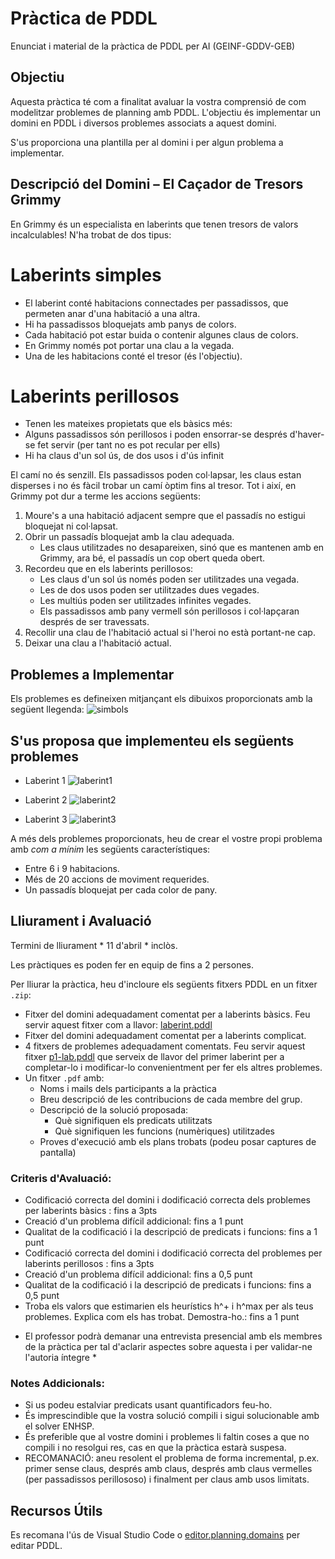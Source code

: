 # Pràctica de PDDL
Enunciat i material de la pràctica de PDDL per AI (GEINF-GDDV-GEB)

## Objectiu
Aquesta pràctica té com a finalitat avaluar la vostra comprensió de com modelitzar problemes de planning amb PDDL. L'objectiu és implementar un domini en PDDL i diversos problemes associats a aquest domini.

S'us proporciona una plantilla per al domini i per algun problema a implementar.

## Descripció del Domini – El Caçador de Tresors Grimmy
En Grimmy és un especialista en laberints que tenen tresors de valors incalculables! N'ha trobat de dos tipus:

# Laberints simples

- El laberint conté habitacions connectades per passadissos, que permeten anar d'una habitació a una altra.
- Hi ha passadissos bloquejats amb panys de colors.
- Cada habitació pot estar buida o contenir algunes claus de colors.
- En Grimmy només pot portar una clau a la vegada.
- Una de les habitacions conté el tresor (és l'objectiu).

# Laberints perillosos
- Tenen les mateixes propietats que els bàsics més:
- Alguns passadissos són perillosos i poden ensorrar-se després d'haver-se fet servir (per tant no es pot recular per ells)
- Hi ha claus d'un sol ús, de dos usos i d'ús infinit



El camí no és senzill. Els passadissos poden col·lapsar, les claus estan disperses i no és fàcil trobar un camí òptim fins al tresor. Tot i així, en Grimmy pot dur a terme les accions següents:

1. Moure's a una habitació adjacent sempre que el passadís no estigui bloquejat ni col·lapsat. 
2. Obrir un passadís bloquejat amb la clau adequada.
   - Les claus utilitzades no desapareixen, sinó que es mantenen amb en Grimmy, ara bé, el passadís un cop obert queda obert.
4. Recordeu que en els laberints perillosos:
   - Les claus d'un sol ús només poden ser utilitzades una vegada.
   - Les de dos usos poden ser utilitzades dues vegades.
   - Les  multiús poden ser utilitzades infinites vegades.
   - Els passadissos amb pany vermell són perillosos i col·lapçaran després de ser travessats. 
5. Recollir una clau de l'habitació actual si l'heroi no està portant-ne cap.
6. Deixar una clau a l'habitació actual.


## Problemes a Implementar
Els problemes es defineixen mitjançant els dibuixos proporcionats amb la següent llegenda:
![simbols](simbols.jpg)


## S'us proposa que implementeu els següents problemes

- Laberint 1
![laberint1](laberint1.jpg)  

- Laberint 2
![laberint2](laberint2.jpg)  

- Laberint 3
![laberint3](laberint3.jpg)  

A més dels problemes proporcionats, heu de crear el vostre propi problema amb *com a mínim* les següents característiques:

- Entre 6 i 9 habitacions.
- Més de 20 accions de moviment requerides.
- Un passadís bloquejat per cada color de pany.

## Lliurament i Avaluació

Termini de lliurament * 11 d'abril * inclòs.

Les pràctiques es poden fer en equip de fins a 2 persones.

Per lliurar la pràctica, heu d'incloure els següents fitxers PDDL  en un fitxer `.zip`:

- Fitxer del domini adequadament comentat per a laberints bàsics. Feu servir aquest fitxer com a llavor: [laberint.pddl](laberint.pddl)
- Fitxer del domini adequadament comentat per a laberints complicat. 
- 4 fitxers de problemes adequadament comentats. Feu servir aquest fitxer  [p1-lab.pddl](p1-lab.pddl) que serveix de llavor del primer laberint per a completar-lo i modificar-lo convenientment per fer els altres problemes.
- Un fitxer `.pdf` amb:
  - Noms i mails dels participants a la pràctica
  - Breu descripció de les contribucions de cada membre del grup.
  - Descripció de la solució proposada:
      - Què signifiquen els predicats utilitzats
      - Què signifiquen les funcions (numèriques) utilitzades
  - Proves d'execució amb els plans trobats (podeu posar captures de pantalla)

### Criteris d'Avaluació:

- Codificació correcta del domini i dodificació correcta dels problemes per laberints bàsics : fins a 3pts
- Creació d'un problema difícil addicional: fins a 1 punt
- Qualitat de la codificació i la descripció de predicats i funcions: fins a 1 punt
- Codificació correcta del domini i dodificació correcta del problemes per laberints perillosos : fins a 3pts
- Creació d'un problema difícil addicional: fins a 0,5 punt
- Qualitat de la codificació i la descripció de predicats i funcions: fins a 0,5 punt
- Troba els valors que estimarien els heurístics h^+ i h^max per als teus problemes. Explica com els has trobat. Demostra-ho.: fins a 1 punt

* El professor podrà demanar una entrevista presencial amb els membres de la pràctica per tal d'aclarir aspectes sobre aquesta i per validar-ne l'autoria íntegre *

### Notes Addicionals:

- Si us podeu estalviar predicats usant quantificadors feu-ho.
- És imprescindible que la vostra solució compili i sigui solucionable amb el solver ENHSP.
- És preferible que al vostre domini i problemes li faltin coses a que no compili i no resolgui res, cas en que la pràctica estarà suspesa.
- RECOMANACIÓ: aneu resolent el problema de forma incremental, p.ex. primer sense claus, després amb claus, després amb claus vermelles (per passadissos perillososo) i finalment per claus amb usos limitats.
  
## Recursos Útils
Es recomana l'ús de Visual Studio Code o [editor.planning.domains](https://editor.planning.domains) per editar PDDL.

